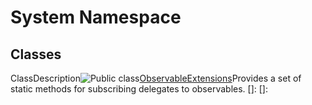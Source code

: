 # System Namespace

## Classes

ClassDescription![Public class](images\Hh212009.pubclass(en-us,VS.103).gif "Public class")[ObservableExtensions](ObservableExtensions\ObservableExtensions.md)Provides a set of static methods for subscribing delegates to observables.
[]: 
[]: 
